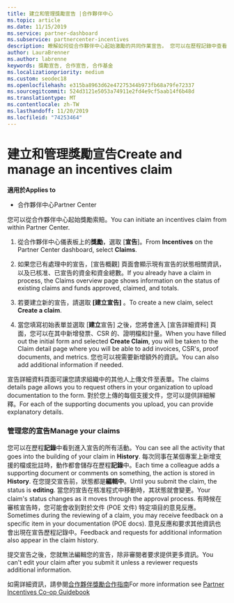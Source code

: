 ```yaml
---
title: 建立和管理獎勵宣告 |合作夥伴中心
ms.topic: article
ms.date: 11/15/2019
ms.service: partner-dashboard
ms.subservice: partnercenter-incentives
description: 瞭解如何從合作夥伴中心起始激勵的共同作業宣告。 您可以在歷程記錄中查看在建置宣告過程中加入的所有活動。
author: LauraBrenner
ms.author: labrenne
keywords: 獎勵宣告, 合作宣告, 合作基金
ms.localizationpriority: medium
ms.custom: seodec18
ms.openlocfilehash: e315ba8963d62e47275344b973fb68a79fe72337
ms.sourcegitcommit: 524d3121e5053a74911e2fd4e9cf5aab14f6b48d
ms.translationtype: MT
ms.contentlocale: zh-TW
ms.lasthandoff: 11/20/2019
ms.locfileid: "74253464"
---
```

# <a name="create-and-manage-an-incentives-claim"></a><span data-ttu-id="aa442-105">建立和管理獎勵宣告</span><span class="sxs-lookup"><span data-stu-id="aa442-105">Create and manage an incentives claim</span></span>

<span data-ttu-id="aa442-106">**適用於**</span><span class="sxs-lookup"><span data-stu-id="aa442-106">**Applies to**</span></span>
- <span data-ttu-id="aa442-107">合作夥伴中心</span><span class="sxs-lookup"><span data-stu-id="aa442-107">Partner Center</span></span>

<span data-ttu-id="aa442-108">您可以從合作夥伴中心起始獎勵索賠。</span><span class="sxs-lookup"><span data-stu-id="aa442-108">You can initiate an incentives claim from within Partner Center.</span></span> 

1. <span data-ttu-id="aa442-109">從合作夥伴中心儀表板上的**獎勵**，選取 [**宣告**]。</span><span class="sxs-lookup"><span data-stu-id="aa442-109">From **Incentives** on the Partner Center dashboard, select **Claims**.</span></span>

2.  <span data-ttu-id="aa442-110">如果您已有處理中的宣告，\[宣告概觀\] 頁面會顯示現有宣告的狀態相關資訊，以及已核准、已宣告的資金和資金總數。</span><span class="sxs-lookup"><span data-stu-id="aa442-110">If you already have a claim in process, the Claims overview page shows information on the status of existing claims and funds approved, claimed, and totals.</span></span>

3.  <span data-ttu-id="aa442-111">若要建立新的宣告，請選取 **\[建立宣告\]** 。</span><span class="sxs-lookup"><span data-stu-id="aa442-111">To create a new claim, select **Create a claim**.</span></span>

4.  <span data-ttu-id="aa442-112">當您填寫初始表單並選取 [**建立**宣告] 之後，您將會進入 [宣告詳細資料] 頁面，您可以在其中新增發票、CSR 的、證明檔和計量。</span><span class="sxs-lookup"><span data-stu-id="aa442-112">When you have filled out the initial form and selected **Create Claim**, you will be taken to the Claim detail page where you will be able to add invoices, CSR's, proof documents, and metrics.</span></span> <span data-ttu-id="aa442-113">您也可以視需要新增額外的資訊。</span><span class="sxs-lookup"><span data-stu-id="aa442-113">You can also add additional information if needed.</span></span>

<span data-ttu-id="aa442-114">宣告詳細資料頁面可讓您請求組織中的其他人上傳文件至表單。</span><span class="sxs-lookup"><span data-stu-id="aa442-114">The claims details page allows you to request others in your organization to upload documentation to the form.</span></span> <span data-ttu-id="aa442-115">對於您上傳的每個支援文件，您可以提供詳細解釋。</span><span class="sxs-lookup"><span data-stu-id="aa442-115">For each of the supporting documents you upload, you can provide explanatory details.</span></span> 

### <a name="manage-your-claims"></a><span data-ttu-id="aa442-116">管理您的宣告</span><span class="sxs-lookup"><span data-stu-id="aa442-116">Manage your claims</span></span>

<span data-ttu-id="aa442-117">您可以在歷程**記錄**中看到進入宣告的所有活動。</span><span class="sxs-lookup"><span data-stu-id="aa442-117">You can see all the activity that goes into the building of your claim in **History**.</span></span> <span data-ttu-id="aa442-118">每次同事在某個專案上新增支援的檔或批註時，動作都會儲存在歷程**記錄**中。</span><span class="sxs-lookup"><span data-stu-id="aa442-118">Each time a colleague adds a supporting document or comments on something, the action is stored in **History**.</span></span> <span data-ttu-id="aa442-119">在您提交宣告前，狀態都是**編輯中**。</span><span class="sxs-lookup"><span data-stu-id="aa442-119">Until you submit the claim, the status is **editing**.</span></span> <span data-ttu-id="aa442-120">當您的宣告在核准程式中移動時，其狀態就會變更。</span><span class="sxs-lookup"><span data-stu-id="aa442-120">Your claim's status changes as it moves through the approval process.</span></span> <span data-ttu-id="aa442-121">有時候在審核宣告時，您可能會收到對於文件 (POE 文件) 特定項目的意見反應。</span><span class="sxs-lookup"><span data-stu-id="aa442-121">Sometimes during the reviewing of a claim, you may receive feedback on a specific item in your documentation (POE docs).</span></span> <span data-ttu-id="aa442-122">意見反應和要求其他資訊也會出現在宣告歷程記錄中。</span><span class="sxs-lookup"><span data-stu-id="aa442-122">Feedback and requests for additional information also appear in the claim history.</span></span> 

<span data-ttu-id="aa442-123">提交宣告之後，您就無法編輯您的宣告，除非審閱者要求提供更多資訊。</span><span class="sxs-lookup"><span data-stu-id="aa442-123">You can't edit your claim after you submit it unless a reviewer requests additional information.</span></span>

<span data-ttu-id="aa442-124">如需詳細資訊，請參閱[合作夥伴獎勵合作指南](https://assets.microsoft.com/coop-guidebook.pdf)</span><span class="sxs-lookup"><span data-stu-id="aa442-124">For more information see [Partner Incentives Co-op Guidebook](https://assets.microsoft.com/coop-guidebook.pdf)</span></span>
